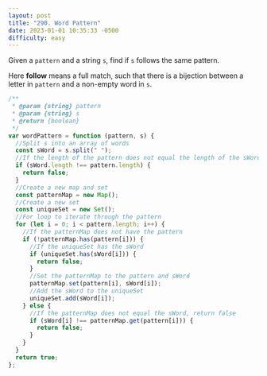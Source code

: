 ```yaml
---
layout: post
title: "290. Word Pattern"
date: 2023-01-01 10:35:33 -0500
difficulty: easy
---
```


Given a `pattern` and a string `s`, find if `s` follows the same pattern.

Here **follow** means a full match, such that there is a bijection between a letter in `pattern` and a non-empty word in `s`.

```javascript
/**
 * @param {string} pattern
 * @param {string} s
 * @return {boolean}
 */
var wordPattern = function (pattern, s) {
  //Split s into an array of words
  const sWord = s.split(" ");
  //If the length of the pattern does not equal the length of the sWord array, return false
  if (sWord.length !== pattern.length) {
    return false;
  }
  //Create a new map and set
  const patternMap = new Map();
  //Create a new set
  const uniqueSet = new Set();
  //For loop to iterate through the pattern
  for (let i = 0; i < pattern.length; i++) {
    //If the patternMap does not have the pattern
    if (!patternMap.has(pattern[i])) {
      //If the uniqueSet has the sWord
      if (uniqueSet.has(sWord[i])) {
        return false;
      }
      //Set the patternMap to the pattern and sWord
      patternMap.set(pattern[i], sWord[i]);
      //Add the sWord to the uniqueSet
      uniqueSet.add(sWord[i]);
    } else {
      //If the patternMap does not equal the sWord, return false
      if (sWord[i] !== patternMap.get(pattern[i])) {
        return false;
      }
    }
  }
  return true;
};
```
